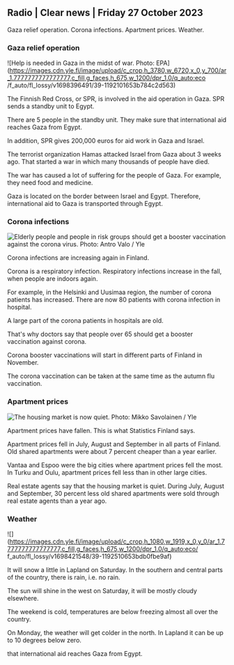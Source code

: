 ## Radio \| Clear news \| Friday 27 October 2023

Gaza relief operation. Corona infections. Apartment prices. Weather.

### Gaza relief operation

![Help is needed in Gaza in the midst of war. Photo: EPA](https://images.cdn.yle.fi/image/upload/c_crop,h_3780,w_6720,x_0,y_700/ar_1.7777777777777777,c_fill,g_faces,h_675,w_1200/dpr_1.0/q_auto:eco /f_auto/fl_lossy/v1698396491/39-1192101653b784c2d563)

The Finnish Red Cross, or SPR, is involved in the aid operation in Gaza. SPR sends a standby unit to Egypt.

There are 5 people in the standby unit. They make sure that international aid reaches Gaza from Egypt.

In addition, SPR gives 200,000 euros for aid work in Gaza and Israel.

The terrorist organization Hamas attacked Israel from Gaza about 3 weeks ago. That started a war in which many thousands of people have died.

The war has caused a lot of suffering for the people of Gaza. For example, they need food and medicine.

Gaza is located on the border between Israel and Egypt. Therefore, international aid to Gaza is transported through Egypt.

### Corona infections

![Elderly people and people in risk groups should get a booster vaccination against the corona virus. Photo: Antro Valo / Yle](https://images.cdn.yle.fi/image/upload/c_crop,h_3510,w_6240,x_0,y_400/ar_1.7777777777777777,c_fill,g_faces,h_675,w_1200/dpr_1.0/q_auto:eco/f_auto/fl_lossy/v1670569792/39-933588623dccc01a881)

Corona infections are increasing again in Finland.

Corona is a respiratory infection. Respiratory infections increase in the fall, when people are indoors again.

For example, in the Helsinki and Uusimaa region, the number of corona patients has increased. There are now 80 patients with corona infection in hospital.

A large part of the corona patients in hospitals are old.

That's why doctors say that people over 65 should get a booster vaccination against corona.

Corona booster vaccinations will start in different parts of Finland in November.

The corona vaccination can be taken at the same time as the autumn flu vaccination.

### Apartment prices

![The housing market is now quiet. Photo: Mikko Savolainen / Yle](https://images.cdn.yle.fi/image/upload/c_crop,h_3348,w_5952,x_0,y_483/ar_1.7777777777777777,c_fill,g_faces,h_675,w_1200/dpr_1.0/q_auto:eco/f_auto/fl_lossy/v1694415905/39-117017864fea8c7baf74)

Apartment prices have fallen. This is what Statistics Finland says.

Apartment prices fell in July, August and September in all parts of Finland. Old shared apartments were about 7 percent cheaper than a year earlier.

Vantaa and Espoo were the big cities where apartment prices fell the most. In Turku and Oulu, apartment prices fell less than in other large cities.

Real estate agents say that the housing market is quiet. During July, August and September, 30 percent less old shared apartments were sold through real estate agents than a year ago.

### Weather

![](https://images.cdn.yle.fi/image/upload/c_crop,h_1080,w_1919,x_0,y_0/ar_1.7777777777777777,c_fill,g_faces,h_675,w_1200/dpr_1.0/q_auto:eco/ f_auto/fl_lossy/v1698421548/39-1192510653bdb0fbe9af)

It will snow a little in Lapland on Saturday. In the southern and central parts of the country, there is rain, i.e. no rain.

The sun will shine in the west on Saturday, it will be mostly cloudy elsewhere.

The weekend is cold, temperatures are below freezing almost all over the country.

On Monday, the weather will get colder in the north. In Lapland it can be up to 10 degrees below zero.

that international aid reaches Gaza from Egypt.
